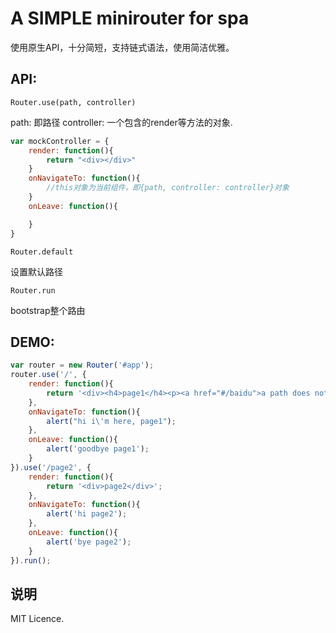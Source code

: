 # A SIMPLE minirouter for spa
使用原生API，十分简短，支持链式语法，使用简洁优雅。

## API:
`Router.use(path, controller)`

path: 即路径
controller: 一个包含的render等方法的对象. 

```javascript
var mockController = {
    render: function(){
        return "<div></div>"
    }
    onNavigateTo: function(){
        //this对象为当前组件，即{path, controller: controller}对象
    }
    onLeave: function(){

    }
}
```

`Router.default`

设置默认路径

`Router.run`

bootstrap整个路由


## DEMO:
```javascript
var router = new Router('#app');
router.use('/', {
    render: function(){
        return '<div><h4>page1</h4><p><a href="#/baidu">a path does not exits<a><br/><a href="#/page2">#page2</a></p></div>';
    },
    onNavigateTo: function(){
        alert("hi i\'m here, page1");
    },
    onLeave: function(){
        alert('goodbye page1');
    }
}).use('/page2', {
    render: function(){
        return '<div>page2</div>';
    },
    onNavigateTo: function(){
        alert('hi page2');
    },
    onLeave: function(){
        alert('bye page2');
    }
}).run();
``` 

## 说明

MIT Licence.

